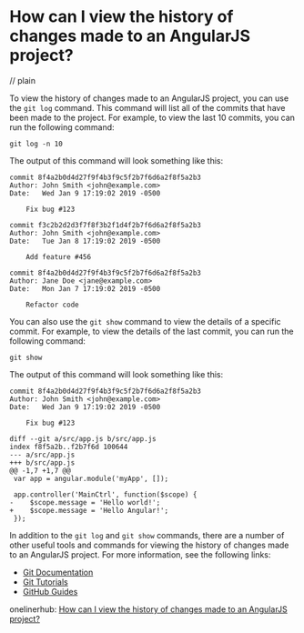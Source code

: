 # How can I view the history of changes made to an AngularJS project?
// plain

To view the history of changes made to an AngularJS project, you can use the `git log` command. This command will list all of the commits that have been made to the project. For example, to view the last 10 commits, you can run the following command:

```
git log -n 10
```

The output of this command will look something like this:

```
commit 8f4a2b0d4d27f9f4b3f9c5f2b7f6d6a2f8f5a2b3
Author: John Smith <john@example.com>
Date:   Wed Jan 9 17:19:02 2019 -0500

    Fix bug #123

commit f3c2b2d2d3f7f8f3b2f1d4f2b7f6d6a2f8f5a2b3
Author: John Smith <john@example.com>
Date:   Tue Jan 8 17:19:02 2019 -0500

    Add feature #456

commit 8f4a2b0d4d27f9f4b3f9c5f2b7f6d6a2f8f5a2b3
Author: Jane Doe <jane@example.com>
Date:   Mon Jan 7 17:19:02 2019 -0500

    Refactor code
```

You can also use the `git show` command to view the details of a specific commit. For example, to view the details of the last commit, you can run the following command:

```
git show
```

The output of this command will look something like this:

```
commit 8f4a2b0d4d27f9f4b3f9c5f2b7f6d6a2f8f5a2b3
Author: John Smith <john@example.com>
Date:   Wed Jan 9 17:19:02 2019 -0500

    Fix bug #123

diff --git a/src/app.js b/src/app.js
index f8f5a2b..f2b7f6d 100644
--- a/src/app.js
+++ b/src/app.js
@@ -1,7 +1,7 @@
 var app = angular.module('myApp', []);

 app.controller('MainCtrl', function($scope) {
-    $scope.message = 'Hello world!';
+    $scope.message = 'Hello Angular!';
 });
```

In addition to the `git log` and `git show` commands, there are a number of other useful tools and commands for viewing the history of changes made to an AngularJS project. For more information, see the following links:

- [Git Documentation](https://git-scm.com/documentation)
- [Git Tutorials](https://www.atlassian.com/git/tutorials)
- [GitHub Guides](https://guides.github.com/activities/hello-world)

onelinerhub: [How can I view the history of changes made to an AngularJS project?](https://onelinerhub.com/angularjs/how-can-i-view-the-history-of-changes-made-to-an-angularjs-project)